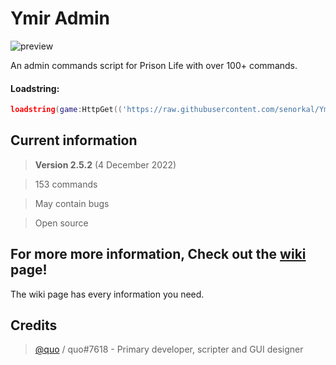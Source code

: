 # Ymir Admin
![preview](https://user-images.githubusercontent.com/44597465/205277020-d9eb92a8-3ff5-4e25-90f0-076405fc4a26.png)

An admin commands script for Prison Life with over 100+ commands.

#### Loadstring: 
```lua 
loadstring(game:HttpGet(('https://raw.githubusercontent.com/senorkal/YmirAdmin/main/source'),true))() 
```

## Current information
> **Version 2.5.2** (4 December 2022)

> 153 commands 

> May contain bugs

> Open source

## For more more information, Check out the [wiki](https://github.com/senorkal/YmirAdmin/wiki/) page!
The wiki page has every information you need.

## Credits
> [@quo](https://github.com/senorkal) / quo#7618 - Primary developer, scripter and GUI designer
